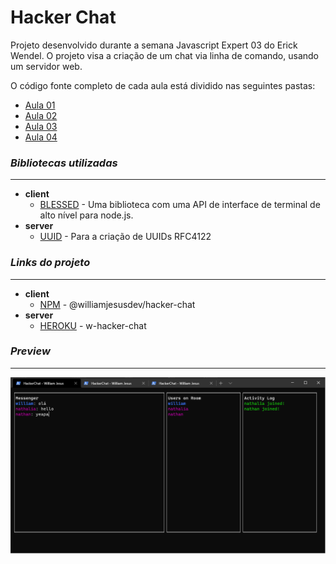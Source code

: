 # Hacker Chat
Projeto desenvolvido durante a semana Javascript Expert 03 do Erick Wendel. O projeto visa a criação de um chat via linha de comando, usando um servidor web.

O código fonte completo de cada aula está dividido nas seguintes pastas:

- [Aula 01](./hacker-chat-aula01)
- [Aula 02](./hacker-chat-aula02)
- [Aula 03](./hacker-chat-aula03)
- [Aula 04](./hacker-chat-aula04)

### ***Bibliotecas utilizadas***
------------
+ **client**
  + [BLESSED](https://www.npmjs.com/package/blessed) - Uma biblioteca com uma API de interface de terminal de alto nível para node.js.
+ **server**
  + [UUID](https://www.npmjs.com/package/uuid) - Para a criação de UUIDs RFC4122

### ***Links do projeto***
------------
+ **client**
  + [NPM](https://www.npmjs.com/package/@williamjesusdev/hacker-chat) - @williamjesusdev/hacker-chat
+ **server**
  + [HEROKU](https://w-hacker-chat.herokuapp.com) - w-hacker-chat

### ***Preview***
------------
![project preview](./screen-semanajs03.png)